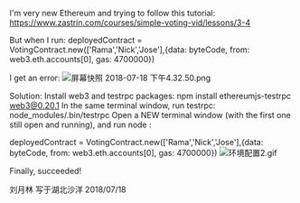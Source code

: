 I'm very new Ethereum and trying to follow this tutorial:
https://www.zastrin.com/courses/simple-voting-vid/lessons/3-4

But when I run:
deployedContract = VotingContract.new(['Rama','Nick','Jose'],{data: byteCode, from: web3.eth.accounts[0], gas: 4700000})

I get an error:
![屏幕快照 2018-07-18 下午4.32.50.png](https://upload-images.jianshu.io/upload_images/13089440-084802c44bbb9247.png?imageMogr2/auto-orient/strip%7CimageView2/2/w/1240)

Solution:
Install web3 and testrpc packages: npm install ethereumjs-testrpc web3@0.20.1 In the same terminal window, run testrpc: 
node_modules/.bin/testrpc Open a NEW terminal window (with the first one still open and running), and run node :

deployedContract = VotingContract.new(['Rama','Nick','Jose'],{data: byteCode, from: web3.eth.accounts[0], gas: 4700000})
![环境配置2.gif](https://upload-images.jianshu.io/upload_images/13089440-5fed2bfb7d3cd708.gif?imageMogr2/auto-orient/strip)

Finally, succeeded!

刘月林
写于湖北沙洋
2018/07/18
